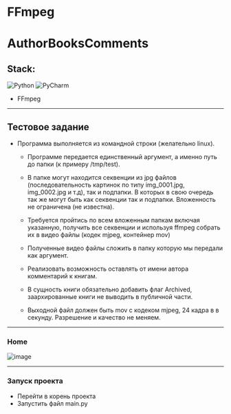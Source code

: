 # FFmpeg
# AuthorBooksComments

## Stack:
![Python](https://img.shields.io/badge/python-3670A0?style=for-the-badge&logo=python&logoColor=ffdd54) 
![PyCharm](https://img.shields.io/badge/pycharm-143?style=for-the-badge&logo=pycharm&logoColor=black&color=black&labelColor=green)
* FFmpeg
  
___
## Тестовое задание

* Программа выполняется из командной строки (желательно linux).
  * Программе передается единственный аргумент, а именно путь до папки (к примеру /tmp/test).
  * В папке могут находится секвенции из jpg файлов (последовательность картинок по типу img_0001.jpg, img_0002.jpg и т.д), так и подпапки. В которых в свою очередь так же могут быть как секвенции так и подпапки. Вложенность не ограничена (не известна).
  * Требуется пройтись по всем вложенным папкам включая указанную, получить все секвенции и используя ffmpeg собрать их в видео файлы (кодек mjpeg, контейнер mov)
  * Полученные видео файлы сложить в папку которую мы передали как аргумент.

  * Реализовать возможность оставлять от имени автора комментарий к книгам.
  * В сущность книги обязательно добавить флаг Archived, заархированные книги не выводить в публичной части.
  * Выходной файл должен быть mov с кодеком mjpeg, 24 кадра в в секунду. Разрешение и качество не меняем. 
    
___

### Home 

![image](https://github.com/budennovsk/FFmpeg/assets/97764479/993d99b2-6ec7-4a3b-b7c2-9792105e89c9)


____

### Запуск проекта

* Перейти в корень проекта
* Запустить файл main.py

